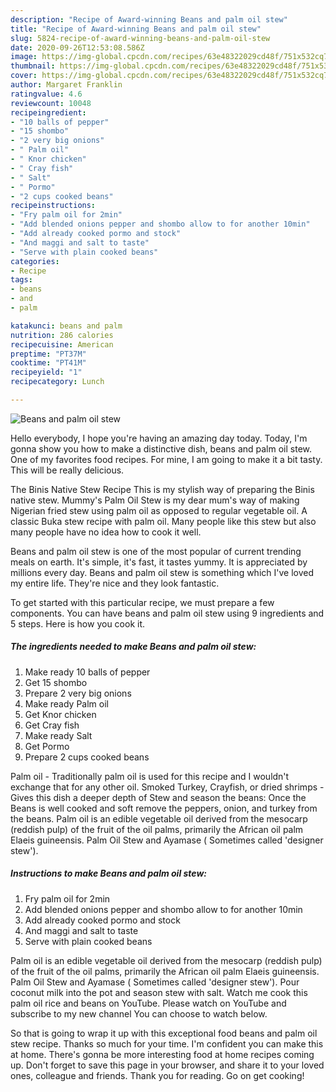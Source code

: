 ```yaml
---
description: "Recipe of Award-winning Beans and palm oil stew"
title: "Recipe of Award-winning Beans and palm oil stew"
slug: 5824-recipe-of-award-winning-beans-and-palm-oil-stew
date: 2020-09-26T12:53:08.586Z
image: https://img-global.cpcdn.com/recipes/63e48322029cd48f/751x532cq70/beans-and-palm-oil-stew-recipe-main-photo.jpg
thumbnail: https://img-global.cpcdn.com/recipes/63e48322029cd48f/751x532cq70/beans-and-palm-oil-stew-recipe-main-photo.jpg
cover: https://img-global.cpcdn.com/recipes/63e48322029cd48f/751x532cq70/beans-and-palm-oil-stew-recipe-main-photo.jpg
author: Margaret Franklin
ratingvalue: 4.6
reviewcount: 10048
recipeingredient:
- "10 balls of pepper"
- "15 shombo"
- "2 very big onions"
- " Palm oil"
- " Knor chicken"
- " Cray fish"
- " Salt"
- " Pormo"
- "2 cups cooked beans"
recipeinstructions:
- "Fry palm oil for 2min"
- "Add blended onions pepper and shombo allow to for another 10min"
- "Add already cooked pormo and stock"
- "And maggi and salt to taste"
- "Serve with plain cooked beans"
categories:
- Recipe
tags:
- beans
- and
- palm

katakunci: beans and palm 
nutrition: 286 calories
recipecuisine: American
preptime: "PT37M"
cooktime: "PT41M"
recipeyield: "1"
recipecategory: Lunch

---
```



![Beans and palm oil stew](https://img-global.cpcdn.com/recipes/63e48322029cd48f/751x532cq70/beans-and-palm-oil-stew-recipe-main-photo.jpg)

Hello everybody, I hope you're having an amazing day today. Today, I'm gonna show you how to make a distinctive dish, beans and palm oil stew. One of my favorites food recipes. For mine, I am going to make it a bit tasty. This will be really delicious.

The Binis Native Stew Recipe This is my stylish way of preparing the Binis native stew. Mummy&#39;s Palm Oil Stew is my dear mum&#39;s way of making Nigerian fried stew using palm oil as opposed to regular vegetable oil. A classic Buka stew recipe with palm oil. Many people like this stew but also many people have no idea how to cook it well.

Beans and palm oil stew is one of the most popular of current trending meals on earth. It's simple, it's fast, it tastes yummy. It is appreciated by millions every day. Beans and palm oil stew is something which I've loved my entire life. They're nice and they look fantastic.


To get started with this particular recipe, we must prepare a few components. You can have beans and palm oil stew using 9 ingredients and 5 steps. Here is how you cook it.

<!--inarticleads1-->

##### The ingredients needed to make Beans and palm oil stew:

1. Make ready 10 balls of pepper
1. Get 15 shombo
1. Prepare 2 very big onions
1. Make ready  Palm oil
1. Get  Knor chicken
1. Get  Cray fish
1. Make ready  Salt
1. Get  Pormo
1. Prepare 2 cups cooked beans


Palm oil - Traditionally palm oil is used for this recipe and I wouldn&#39;t exchange that for any other oil. Smoked Turkey, Crayfish, or dried shrimps - Gives this dish a deeper depth of Stew and season the beans: Once the Beans is well cooked and soft remove the peppers, onion, and turkey from the beans. Palm oil is an edible vegetable oil derived from the mesocarp (reddish pulp) of the fruit of the oil palms, primarily the African oil palm Elaeis guineensis. Palm Oil Stew and Ayamase ( Sometimes called &#39;designer stew&#39;). 

<!--inarticleads2-->

##### Instructions to make Beans and palm oil stew:

1. Fry palm oil for 2min
1. Add blended onions pepper and shombo allow to for another 10min
1. Add already cooked pormo and stock
1. And maggi and salt to taste
1. Serve with plain cooked beans


Palm oil is an edible vegetable oil derived from the mesocarp (reddish pulp) of the fruit of the oil palms, primarily the African oil palm Elaeis guineensis. Palm Oil Stew and Ayamase ( Sometimes called &#39;designer stew&#39;). Pour coconut milk into the pot and season stew with salt. Watch me cook this palm oil rice and beans on YouTube. Please watch on YouTube and subscribe to my new channel You can choose to watch below. 

So that is going to wrap it up with this exceptional food beans and palm oil stew recipe. Thanks so much for your time. I'm confident you can make this at home. There's gonna be more interesting food at home recipes coming up. Don't forget to save this page in your browser, and share it to your loved ones, colleague and friends. Thank you for reading. Go on get cooking!
